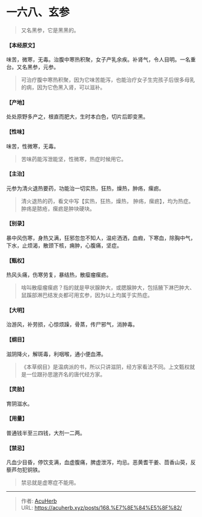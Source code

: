# 一六八、玄参


> 又名黑参，它是黑黑的。

#### 【本经原文】
味苦，微寒，无毒。治腹中寒热积聚，女子产乳余疾。补肾气，令人目明。一名重台。又名黑参，元参。

> 可治疗腹中寒热积聚，因为它味苦能泻，也能治疗女子生完孩子后很多母乳的病，因为它色黑入肾，可以滋补。

#### 【产地】
处处原野多产之，根直而肥大，生时本白色，切片后即变黑。
#### 【性味】
味苦，性微寒，无毒。

> 苦味药能泻泄能坚，性微寒，热症时候用它。

#### 【主治】
元参为清火退热要药，功能治一切实热，狂热，燥热，肿疡，瘰疬。

> 清火退热的药，看文中写【实热，狂热，燥热， 肿疡，瘰疬】，均为热症。肿疡是脓疮，瘰疬是肿块硬块。

#### 【别录】
暴中风伤寒，身热又满，狂邪忽忽不知人，温疟洒洒，血瘕，下寒血，除胸中气，下水，止烦渴，散颈下核，痈肿，心腹痛，坚症。
#### 【甄权】
热风头痛，伤寒劳复，暴结热，散瘿瘤瘰疬。

> 啥叫散瘿瘤瘰疬？指的就是甲状腺肿大，或腮腺肿大，包括腋下淋巴肿大、鼠蹊部淋巴结发炎都可用玄参，因为以上均属于实热症。

#### 【大明】
治游风，补劳损，心惊烦躁，骨蒸，传尸邪气，消肿毒。
#### 【纲目】
滋阴降火，解斑毒，利咽喉，通小便血滞。

> 《本草纲目》是温病派的书，所以只讲滋阴，经方家看法不同。上文甄权就是一位跟孙思邈齐名的唐代经方家。

#### 【灵胎】
育阴滋水。
#### 【用量】
普通钱半至三四钱，大剂一二两。
#### 【禁忌】
凡血少目昏，停饮支满，血虚腹痛，脾虚泄泻，均忌。恶黄耆干姜、茴香山萸，反藜芦勿犯铜铁。

> 禁忌就是虚寒症不能用。

---

> 作者: [AcuHerb](https://acuherb.xyz)  
> URL: https://acuherb.xyz/posts/168.%E7%8E%84%E5%8F%82/  

